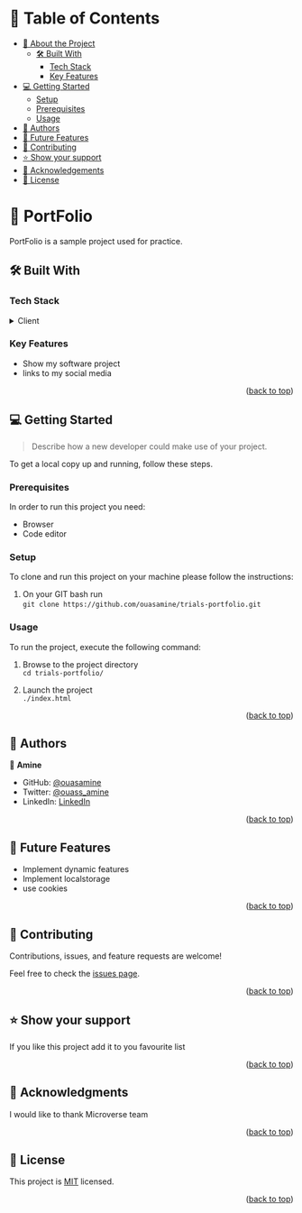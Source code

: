 <a name="readme-top"></a>

<!-- TABLE OF CONTENTS -->

# 📗 Table of Contents

- [📖 About the Project](#about-project)
  - [🛠 Built With](#built-with)
    - [Tech Stack](#tech-stack)
    - [Key Features](#key-features)
- [💻 Getting Started](#getting-started)
  - [Setup](#setup)
  - [Prerequisites](#prerequisites)
  - [Usage](#usage)
- [👥 Authors](#authors)
- [🔭 Future Features](#future-features)
- [🤝 Contributing](#contributing)
- [⭐️ Show your support](#support)
- [🙏 Acknowledgements](#acknowledgements)
- [📝 License](#license)

<!-- PROJECT DESCRIPTION -->

# 📖 PortFolio <a name="about-project"></a>

PortFolio is a sample project used for practice.

## 🛠 Built With <a name="built-with"></a>

### Tech Stack <a name="tech-stack"></a>

<details>
  <summary>Client</summary>
  <ul>
    <li><a href="#">HTML</a></li>
    <li><a href="#">CSS</a></li>
  </ul>
</details>

<!-- Features -->

### Key Features <a name="key-features"></a>

- Show my software project
- links to my social media

<p align="right">(<a href="#readme-top">back to top</a>)</p>

<!-- GETTING STARTED -->

## 💻 Getting Started <a name="getting-started"></a>

> Describe how a new developer could make use of your project.

To get a local copy up and running, follow these steps.

### Prerequisites

In order to run this project you need:

- Browser
- Code editor


### Setup

To clone and run this project on your machine please follow the instructions: 

1. On your GIT bash run \
`git clone https://github.com/ouasamine/trials-portfolio.git`


### Usage

To run the project, execute the following command:

1. Browse to the project directory \
`cd trials-portfolio/`

2. Launch the project \
`./index.html`


<p align="right">(<a href="#readme-top">back to top</a>)</p>

<!-- AUTHORS -->

## 👥 Authors <a name="authors"></a>

👤 **Amine**

- GitHub: [@ouasamine](https://github.com/ouasamine)
- Twitter: [@ouass_amine](https://twitter.com/ouass_amine)
- LinkedIn: [LinkedIn](https://www.linkedin.com/in/amine-ouassef)


<p align="right">(<a href="#readme-top">back to top</a>)</p>

<!-- FUTURE FEATURES -->

## 🔭 Future Features <a name="future-features"></a>

- Implement dynamic features
- Implement localstorage
- use cookies


<p align="right">(<a href="#readme-top">back to top</a>)</p>

<!-- CONTRIBUTING -->

## 🤝 Contributing <a name="contributing"></a>

Contributions, issues, and feature requests are welcome!

Feel free to check the [issues page](../../issues/).

<p align="right">(<a href="#readme-top">back to top</a>)</p>

<!-- SUPPORT -->

## ⭐️ Show your support <a name="support"></a>

If you like this project add it to you favourite list

<p align="right">(<a href="#readme-top">back to top</a>)</p>

<!-- ACKNOWLEDGEMENTS -->

## 🙏 Acknowledgments <a name="acknowledgements"></a>


I would like to thank Microverse team

<p align="right">(<a href="#readme-top">back to top</a>)</p>

<!-- LICENSE -->

## 📝 License <a name="license"></a>

This project is [MIT](./MIT.md) licensed.

<p align="right">(<a href="#readme-top">back to top</a>)</p>
